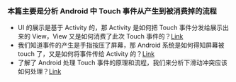 ### 本篇主要是分析 Android 中 Touch 事件从产生到被消费掉的流程
* UI 的展示是基于 Activity 的，那 Activity 是如何把 Touch 事件分发给展示出来的 View，View 又是如何消费了此次 Touch 事件的？[Link](touchAnalysis_framework.md)
* 我们知道事件的产生是手指按压了屏幕，那 Android 系统是如何得知屏幕被 touch 了，又是如何将事件传给 Activity 的？[Link](touchAnalysis_native.md)
* 了解了 Android 处理 Touch 事件的原理和流程，我们来分析下滑动冲突应该如何处理？[Link](scroll_confict.md)
